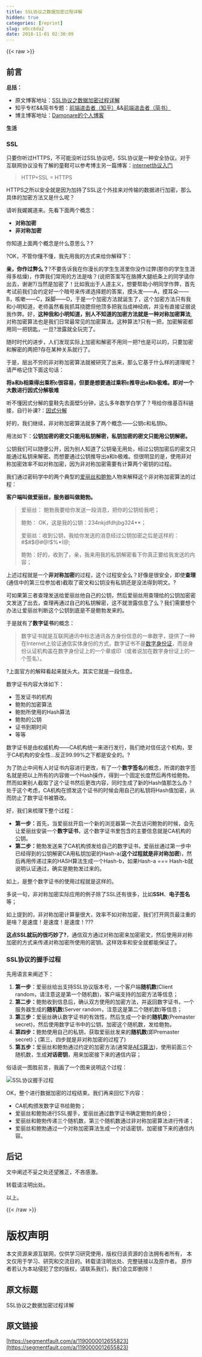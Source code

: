```yaml
---
title: SSL协议之数据加密过程详解
hidden: true
categories: [reprint]
slug: e0cc6da2
date: 2018-11-01 02:30:09
---
```


{{< raw >}}
<h2 id="articleHeader0">&#x524D;&#x8A00;</h2><p><strong>&#x603B;&#x62EC;&#xFF1A;</strong></p><ul><li>&#x539F;&#x6587;&#x535A;&#x5BA2;&#x5730;&#x5740;&#xFF1A;<a href="http://blog.damonare.cn/2017/12/29/SSL%E5%8D%8F%E8%AE%AE%E4%B9%8B%E6%95%B0%E6%8D%AE%E5%8A%A0%E5%AF%86%E8%BF%87%E7%A8%8B%E8%AF%A6%E8%A7%A3/#more" rel="nofollow noreferrer" target="_blank">SSL&#x534F;&#x8BAE;&#x4E4B;&#x6570;&#x636E;&#x52A0;&#x5BC6;&#x8FC7;&#x7A0B;&#x8BE6;&#x89E3;</a></li><li>&#x77E5;&#x4E4E;&#x4E13;&#x680F;&amp;&amp;&#x7B80;&#x4E66;&#x4E13;&#x9898;&#xFF1A;<a href="https://zhuanlan.zhihu.com/damonare" rel="nofollow noreferrer" target="_blank">&#x524D;&#x7AEF;&#x8FDB;&#x51FB;&#x8005;&#xFF08;&#x77E5;&#x4E4E;&#xFF09;</a>&amp;&amp;<a href="http://www.jianshu.com/collection/bbaa63e264f5" rel="nofollow noreferrer" target="_blank">&#x524D;&#x7AEF;&#x8FDB;&#x51FB;&#x8005;&#xFF08;&#x7B80;&#x4E66;&#xFF09;</a></li><li>&#x535A;&#x4E3B;&#x535A;&#x5BA2;&#x5730;&#x5740;&#xFF1A;<a href="http://damonare.cn" rel="nofollow noreferrer" target="_blank">Damonare&#x7684;&#x4E2A;&#x4EBA;&#x535A;&#x5BA2;</a></li></ul><p><strong>&#x751F;&#x6D3B;</strong></p><h3 id="articleHeader1">SSL</h3><p>&#x53EA;&#x8981;&#x4F60;&#x542C;&#x8FC7;HTTPS&#xFF0C;&#x4E0D;&#x53EF;&#x80FD;&#x6CA1;&#x542C;&#x8FC7;SSL&#x534F;&#x8BAE;&#x5427;&#xFF0C;SSL&#x534F;&#x8BAE;&#x662F;&#x4E00;&#x79CD;&#x5B89;&#x5168;&#x534F;&#x8BAE;&#x3002;&#x5BF9;&#x4E8E;&#x4E92;&#x8054;&#x7F51;&#x534F;&#x8BAE;&#x6CA1;&#x6709;&#x4E86;&#x89E3;&#x7684;&#x7AE5;&#x978B;&#x53EF;&#x4EE5;&#x53C2;&#x8003;&#x535A;&#x4E3B;&#x53E6;&#x4E00;&#x7BC7;&#x535A;&#x5BA2;&#xFF1A;<a href="http://blog.damonare.cn/2016/11/26/%E4%BA%92%E8%81%94%E7%BD%91%E5%8D%8F%E8%AE%AE%E5%85%A5%E9%97%A8/" rel="nofollow noreferrer" target="_blank">internet&#x534F;&#x8BAE;&#x5165;&#x95E8;</a></p><blockquote>HTTP+SSL = HTTPS</blockquote><p>HTTPS&#x4E4B;&#x6240;&#x4EE5;&#x5B89;&#x5168;&#x5C31;&#x662F;&#x56E0;&#x4E3A;&#x52A0;&#x6301;&#x4E86;SSL&#x8FD9;&#x4E2A;&#x5916;&#x6302;&#x6765;&#x5BF9;&#x4F20;&#x8F93;&#x7684;&#x6570;&#x636E;&#x8FDB;&#x884C;&#x52A0;&#x5BC6;&#xFF0C;&#x90A3;&#x4E48;&#x5177;&#x4F53;&#x7684;&#x52A0;&#x5BC6;&#x65B9;&#x6CD5;&#x53C8;&#x662F;&#x4EC0;&#x4E48;&#x5462;&#xFF1F;</p><p>&#x8BF7;&#x542C;&#x6211;&#x5A13;&#x5A13;&#x9053;&#x6765;&#x3002;&#x5148;&#x770B;&#x4E0B;&#x9762;&#x4E24;&#x4E2A;&#x6982;&#x5FF5;&#xFF1A;</p><ul><li><strong>&#x5BF9;&#x79F0;&#x52A0;&#x5BC6;</strong></li><li><strong>&#x975E;&#x5BF9;&#x79F0;&#x52A0;&#x5BC6;</strong></li></ul><p>&#x4F60;&#x77E5;&#x9053;&#x4E0A;&#x9762;&#x4E24;&#x4E2A;&#x6982;&#x5FF5;&#x662F;&#x4EC0;&#x4E48;&#x610F;&#x601D;&#x4E48;&#xFF1F;?</p><p>?OK&#xFF0C;&#x4E0D;&#x7BA1;&#x4F60;&#x61C2;&#x4E0D;&#x61C2;&#xFF0C;&#x6211;&#x5148;&#x7528;&#x6211;&#x7684;&#x65B9;&#x5F0F;&#x6765;&#x7ED9;&#x4F60;&#x89E3;&#x91CA;&#x4E0B;&#xFF1A;</p><p><strong>&#x4EB2;&#xFF0C;&#x4F60;&#x4F5C;&#x8FC7;&#x5F0A;&#x4E48;&#xFF1F;</strong>?&#x4E0D;&#x8981;&#x544A;&#x8BC9;&#x6211;&#x5728;&#x4F60;&#x6F2B;&#x957F;&#x7684;&#x5B66;&#x751F;&#x751F;&#x6DAF;&#x91CC;&#x4F60;&#x6CA1;&#x4F5C;&#x8FC7;&#x5F0A;(&#x90A3;&#x4F60;&#x7684;&#x5B66;&#x751F;&#x751F;&#x6DAF;&#x5F97;&#x591A;&#x67AF;&#x71E5;)&#xFF0C;&#x4F5C;&#x5F0A;&#x6211;&#x4EEC;&#x5E38;&#x7528;&#x7684;&#x65B9;&#x6CD5;&#x662F;&#x5565;&#xFF1F;(&#x8BF4;&#x628A;&#x7B54;&#x6848;&#x5199;&#x5728;&#x80F3;&#x818A;&#x5927;&#x817F;&#x7EB8;&#x6761;&#x4E0A;&#x7684;&#x540C;&#x5B66;&#x8BF7;&#x4F60;&#x51FA;&#x53BB;&#xFF0C;&#x8C22;&#x8C22;?)&#x5F53;&#x7136;&#x662F;&#x52A0;&#x5BC6;&#x4E86;&#xFF01;&#x6BD4;&#x5982;&#x6211;&#x51FA;&#x4E8E;&#x4EBA;&#x9053;&#x4E3B;&#x4E49;&#xFF0C;&#x60F3;&#x8981;&#x5E2E;&#x52A9;&#x5C0F;&#x660E;&#x540C;&#x5B66;&#x4F5C;&#x5F0A;&#xFF0C;&#x9996;&#x5148;&#x8003;&#x8BD5;&#x524D;&#x6211;&#x4EEC;&#x4F1A;&#x7EA6;&#x5B9A;&#x597D;&#x4E00;&#x4E2A;&#x6697;&#x53F7;&#x6765;&#x4F20;&#x9012;&#x9009;&#x62E9;&#x9898;&#x7684;&#x7B54;&#x6848;&#xFF0C;&#x6478;&#x5934;&#x53D1;&#x2014;&#x2014;A&#xFF0C;&#x6478;&#x8033;&#x6735;&#x2014;&#x2014;B&#xFF0C;&#x54B3;&#x55FD;&#x2014;&#x2014;C&#xFF0C;&#x8DFA;&#x811A;&#x2014;&#x2014;D&#xFF0C;&#x4E8E;&#x662F;&#x4E00;&#x4E2A;&#x52A0;&#x5BC6;&#x65B9;&#x6CD5;&#x5C31;&#x8BDE;&#x751F;&#x4E86;&#xFF0C;&#x8FD9;&#x4E2A;&#x52A0;&#x5BC6;&#x65B9;&#x6CD5;&#x53EA;&#x6709;&#x6211;&#x548C;&#x5C0F;&#x660E;&#x77E5;&#x9053;&#xFF0C;&#x8001;&#x5E08;&#x867D;&#x7136;&#x770B;&#x6211;&#x6293;&#x8033;&#x6320;&#x816E;&#x4F46;&#x4ED6;&#x9876;&#x591A;&#x628A;&#x6211;&#x5F53;&#x6210;&#x795E;&#x7ECF;&#x75C5;&#xFF0C;&#x5E76;&#x6CA1;&#x6709;&#x76F4;&#x63A5;&#x8BC1;&#x636E;&#x8BF4;&#x6211;&#x4F5C;&#x5F0A;&#x3002;&#x597D;&#xFF0C;<strong>&#x8FD9;&#x79CD;&#x6211;&#x548C;&#x5C0F;&#x660E;&#x77E5;&#x9053;&#xFF0C;&#x522B;&#x4EBA;&#x4E0D;&#x77E5;&#x9053;&#x7684;&#x52A0;&#x5BC6;&#x65B9;&#x6CD5;&#x5C31;&#x662F;&#x4E00;&#x79CD;&#x5BF9;&#x79F0;&#x52A0;&#x5BC6;&#x7B97;&#x6CD5;</strong>,&#x5BF9;&#x79F0;&#x52A0;&#x5BC6;&#x7B97;&#x6CD5;&#x4E5F;&#x662F;&#x6211;&#x4EEC;&#x65E5;&#x5E38;&#x6700;&#x5E38;&#x89C1;&#x7684;&#x52A0;&#x5BC6;&#x7B97;&#x6CD5;&#x3002;&#x8FD9;&#x79CD;&#x7B97;&#x6CD5;?&#x53EA;&#x6709;&#x4E00;&#x628A;&#xFF0C;&#x52A0;&#x5BC6;&#x89E3;&#x5BC6;&#x90FD;&#x7528;&#x540C;&#x4E00;&#x628A;&#x94A5;&#x5319;&#xFF0C;&#x4E00;&#x65E6;?&#x6CC4;&#x9732;&#x5C31;&#x5168;&#x73A9;&#x5B8C;&#x4E86;&#x3002;</p><p>&#x968F;&#x65F6;&#x65F6;&#x4EE3;&#x7684;&#x8FDB;&#x6B65;&#xFF0C;&#x4EBA;&#x4EEC;&#x53D1;&#x73B0;&#x5B9E;&#x9645;&#x4E0A;&#x52A0;&#x5BC6;&#x548C;&#x89E3;&#x5BC6;&#x4E0D;&#x7528;&#x540C;&#x4E00;&#x628A;?&#x4E5F;&#x662F;&#x53EF;&#x4EE5;&#x7684;&#xFF0C;&#x53EA;&#x8981;&#x52A0;&#x5BC6;&#x548C;&#x89E3;&#x5BC6;&#x7684;&#x4E24;&#x628A;?&#x5B58;&#x5728;&#x67D0;&#x79CD;&#x5173;&#x7CFB;&#x5C31;&#x884C;&#x4E86;&#x3002;</p><p>&#x4E8E;&#x662F;&#xFF0C;&#x5C42;&#x51FA;&#x4E0D;&#x7A77;&#x7684;&#x975E;&#x5BF9;&#x79F0;&#x52A0;&#x5BC6;&#x7B97;&#x6CD5;&#x5C31;&#x88AB;&#x7814;&#x7A76;&#x4E86;&#x51FA;&#x6765;&#xFF0C;&#x90A3;&#x4E48;&#x5B83;&#x57FA;&#x4E8E;&#x4EC0;&#x4E48;&#x6837;&#x7684;&#x9053;&#x7406;&#x5462;&#xFF1F;&#x8BF7;&#x4E25;&#x683C;&#x8BB0;&#x4F4F;&#x4E0B;&#x9762;&#x8FD9;&#x53E5;&#x8BDD;&#xFF1A;</p><p><strong>&#x5C06;a&#x548C;b&#x76F8;&#x4E58;&#x5F97;&#x51FA;&#x4E58;&#x79EF;c&#x5F88;&#x5BB9;&#x6613;&#xFF0C;&#x4F46;&#x8981;&#x662F;&#x60F3;&#x8981;&#x901A;&#x8FC7;&#x4E58;&#x79EF;c&#x63A8;&#x5BFC;&#x51FA;a&#x548C;b&#x6781;&#x96BE;&#x3002;&#x5373;&#x5BF9;&#x4E00;&#x4E2A;&#x5927;&#x6570;&#x8FDB;&#x884C;&#x56E0;&#x5F0F;&#x5206;&#x89E3;&#x6781;&#x96BE;</strong></p><p>&#x542C;&#x4E0D;&#x61C2;&#x56E0;&#x5F0F;&#x5206;&#x89E3;&#x7684;&#x7AE5;&#x978B;&#x5148;&#x53BB;&#x9762;&#x58C1;5&#x5206;&#x949F;&#xFF0C;&#x8FD9;&#x4E48;&#x591A;&#x5E74;&#x6570;&#x5B66;&#x767D;&#x5B66;&#x4E86;&#xFF1F;&#x7529;&#x7ED9;&#x4F60;&#x7EF4;&#x57FA;&#x767E;&#x79D1;&#x94FE;&#x63A5;&#xFF0C;&#x81EA;&#x884C;&#x8865;&#x8BFE;?&#xFF1A;<a href="https://zh.wikipedia.org/zh-cn/%E5%9B%A0%E5%BC%8F%E5%88%86%E8%A7%A3" rel="nofollow noreferrer" target="_blank">&#x56E0;&#x5F0F;&#x5206;&#x89E3;</a></p><p>&#x597D;&#x7684;&#xFF0C;&#x6211;&#x4EEC;&#x7EE7;&#x7EED;&#xFF0C;&#x975E;&#x5BF9;&#x79F0;&#x52A0;&#x5BC6;&#x7B97;&#x6CD5;&#x5C31;&#x591A;&#x4E86;&#x4E24;&#x4E2A;&#x6982;&#x5FF5;&#x2014;&#x2014;&#x516C;&#x94A5;c&#x548C;&#x79C1;&#x94A5;b&#x3002;</p><p>&#x7528;&#x6CD5;&#x5982;&#x4E0B;&#xFF1A;<strong>&#x516C;&#x94A5;&#x52A0;&#x5BC6;&#x7684;&#x5BC6;&#x6587;&#x53EA;&#x80FD;&#x7528;&#x79C1;&#x94A5;&#x89E3;&#x5BC6;&#xFF0C;&#x79C1;&#x94A5;&#x52A0;&#x5BC6;&#x7684;&#x5BC6;&#x6587;&#x53EA;&#x80FD;&#x7528;&#x516C;&#x94A5;&#x89E3;&#x5BC6;&#x3002;</strong></p><p>&#x516C;&#x94A5;&#x6211;&#x4EEC;&#x53EF;&#x4EE5;&#x968F;&#x4FBF;&#x516C;&#x5F00;&#xFF0C;&#x56E0;&#x4E3A;&#x522B;&#x4EBA;&#x77E5;&#x9053;&#x4E86;&#x516C;&#x94A5;&#x6BEB;&#x65E0;&#x7528;&#x5904;&#xFF0C;&#x7ECF;&#x8FC7;&#x516C;&#x94A5;&#x52A0;&#x5BC6;&#x540E;&#x7684;&#x5BC6;&#x6587;&#x53EA;&#x80FD;&#x901A;&#x8FC7;&#x79C1;&#x94A5;&#x6765;&#x89E3;&#x5BC6;&#x3002;&#x800C;&#x60F3;&#x8981;&#x901A;&#x8FC7;&#x516C;&#x94A5;&#x63A8;&#x5BFC;&#x51FA;a&#x548C;b&#x6781;&#x96BE;&#x3002;&#x4F46;&#x5F88;&#x660E;&#x663E;&#x7684;&#x662F;&#xFF0C;&#x4F7F;&#x7528;&#x975E;&#x5BF9;&#x79F0;&#x52A0;&#x5BC6;&#x6548;&#x7387;&#x4E0D;&#x5982;&#x5BF9;&#x79F0;&#x52A0;&#x5BC6;&#xFF0C;&#x56E0;&#x4E3A;&#x975E;&#x5BF9;&#x79F0;&#x52A0;&#x5BC6;&#x9700;&#x8981;&#x6709;&#x8BA1;&#x7B97;&#x4E24;&#x4E2A;&#x5BC6;&#x94A5;&#x7684;&#x8FC7;&#x7A0B;&#x3002;</p><p>&#x6211;&#x4EEC;&#x901A;&#x8FC7;&#x5BC6;&#x7801;&#x5B66;&#x4E2D;&#x7684;&#x4E24;&#x4E2A;&#x5178;&#x578B;&#x7684;<a href="https://zh.wikipedia.org/wiki/%E6%84%9B%E9%BA%97%E7%B5%B2%E8%88%87%E9%AE%91%E4%BC%AF" rel="nofollow noreferrer" target="_blank">&#x7231;&#x4E3D;&#x4E1D;&#x548C;&#x9C8D;&#x52C3;</a>&#x4EBA;&#x7269;&#x6765;&#x89E3;&#x91CA;&#x8FD9;&#x4E2A;&#x975E;&#x5BF9;&#x79F0;&#x52A0;&#x5BC6;&#x7B97;&#x6CD5;&#x7684;&#x8FC7;&#x7A0B;&#xFF1A;</p><p><strong>&#x5BA2;&#x6237;&#x7AEF;&#x53EB;&#x505A;&#x7231;&#x4E3D;&#x4E1D;&#xFF0C;&#x670D;&#x52A1;&#x5668;&#x53EB;&#x505A;&#x9C8D;&#x52C3;&#x3002;</strong></p><blockquote>&#x7231;&#x4E3D;&#x4E1D;&#xFF1A; &#x9C8D;&#x52C3;&#x6211;&#x8981;&#x7ED9;&#x4F60;&#x53D1;&#x9001;&#x4E00;&#x6BB5;&#x6D88;&#x606F;&#xFF0C;&#x628A;&#x4F60;&#x7684;&#x516C;&#x94A5;&#x7ED9;&#x6211;&#x5427;&#xFF1B;<p>&#x9C8D;&#x52C3;&#xFF1A; OK&#xFF0C;&#x8FD9;&#x662F;&#x6211;&#x7684;&#x516C;&#x94A5;&#xFF1A;234nkjdfdhjbg324**&#xFF1B;</p><p>&#x7231;&#x4E3D;&#x4E1D;&#xFF1A;&#x6536;&#x5230;&#x516C;&#x94A5;&#xFF0C;&#x6211;&#x7ED9;&#x4F60;&#x53D1;&#x9001;&#x7684;&#x6D88;&#x606F;&#x7ECF;&#x8FC7;&#x516C;&#x94A5;&#x52A0;&#x5BC6;&#x4E4B;&#x540E;&#x662F;&#x8FD9;&#x6837;&#x7684;&#xFF1A;#$#$@#@!$%*(@;</p><p>&#x9C8D;&#x52C3;&#xFF1A;&#x597D;&#x7684;&#xFF0C;&#x6536;&#x5230;&#x4E86;&#xFF0C;&#x4EB2;&#xFF0C;&#x6211;&#x6765;&#x7528;&#x6211;&#x7684;&#x79C1;&#x94A5;&#x89E3;&#x5BC6;&#x770B;&#x4E0B;&#x4F60;&#x771F;&#x6B63;&#x8981;&#x7ED9;&#x6211;&#x53D1;&#x9001;&#x7684;&#x5185;&#x5BB9;&#xFF1B;</p></blockquote><p>&#x4E0A;&#x8FF0;&#x8FC7;&#x7A0B;&#x5C31;&#x662F;&#x4E00;&#x4E2A;<strong>&#x975E;&#x5BF9;&#x79F0;&#x52A0;&#x5BC6;</strong>&#x7684;&#x8FC7;&#x7A0B;&#xFF0C;&#x8FD9;&#x4E2A;&#x8FC7;&#x7A0B;&#x5B89;&#x5168;&#x4E48;&#xFF1F;&#x597D;&#x50CF;&#x662F;&#x5F88;&#x5B89;&#x5168;&#xFF0C;&#x5373;&#x4F7F;<strong>&#x67E5;&#x7406;</strong>(&#x901A;&#x4FE1;&#x4E2D;&#x7684;&#x7B2C;&#x4E09;&#x4F4D;&#x53C2;&#x52A0;&#x8005;)&#x622A;&#x53D6;&#x4E86;&#x5BC6;&#x6587;&#x548C;&#x516C;&#x94A5;&#x6CA1;&#x6709;&#x79C1;&#x94A5;&#x8FD8;&#x662F;&#x6CA1;&#x6CD5;&#x5F97;&#x5230;&#x660E;&#x6587;&#x3002;?</p><p>&#x53EF;&#x5982;&#x679C;&#x7B2C;&#x4E09;&#x8005;&#x67E5;&#x7406;&#x53D1;&#x9001;&#x7ED9;&#x7231;&#x4E3D;&#x4E1D;&#x4ED6;&#x81EA;&#x5DF1;&#x7684;&#x516C;&#x94A5;&#xFF0C;&#x7136;&#x540E;&#x7231;&#x4E3D;&#x4E1D;&#x7528;&#x67E5;&#x7406;&#x7ED9;&#x7684;&#x516C;&#x94A5;&#x52A0;&#x5BC6;&#x5BC6;&#x6587;&#x53D1;&#x9001;&#x4E86;&#x51FA;&#x53BB;&#xFF0C;&#x67E5;&#x7406;&#x518D;&#x901A;&#x8FC7;&#x81EA;&#x5DF1;&#x7684;&#x79C1;&#x94A5;&#x89E3;&#x5BC6;&#xFF0C;&#x8FD9;&#x4E0D;&#x5C31;&#x6CC4;&#x9732;&#x4FE1;&#x606F;&#x4E86;&#x4E48;&#xFF1F;&#x6211;&#x4EEC;&#x9700;&#x8981;&#x60F3;&#x4E2A;&#x529E;&#x6CD5;&#x8BA9;&#x7231;&#x4E3D;&#x4E1D;&#x5224;&#x65AD;&#x8FD9;&#x4E2A;&#x516C;&#x94A5;&#x5230;&#x5E95;&#x662F;&#x4E0D;&#x662F;&#x9C8D;&#x52C3;&#x53D1;&#x6765;&#x7684;&#x3002;</p><p>&#x4E8E;&#x662F;&#x5C31;&#x6709;&#x4E86;<strong>&#x6570;&#x5B57;&#x8BC1;&#x4E66;</strong>&#x7684;&#x6982;&#x5FF5;&#xFF1A;</p><blockquote>&#x6570;&#x5B57;&#x8BC1;&#x4E66;&#x5C31;&#x662F;&#x4E92;&#x8054;&#x7F51;&#x901A;&#x8BAF;&#x4E2D;&#x6807;&#x5FD7;&#x901A;&#x8BAF;&#x5404;&#x65B9;&#x8EAB;&#x4EFD;&#x4FE1;&#x606F;&#x7684;&#x4E00;&#x4E32;&#x6570;&#x5B57;&#xFF0C;&#x63D0;&#x4F9B;&#x4E86;&#x4E00;&#x79CD;&#x5728;Internet&#x4E0A;&#x9A8C;&#x8BC1;&#x901A;&#x4FE1;&#x5B9E;&#x4F53;&#x8EAB;&#x4EFD;&#x7684;&#x65B9;&#x5F0F;&#xFF0C;&#x6570;&#x5B57;&#x8BC1;&#x4E66;&#x4E0D;&#x662F;<a href="https://baike.baidu.com/item/%E6%95%B0%E5%AD%97%E8%BA%AB%E4%BB%BD%E8%AF%81" rel="nofollow noreferrer" target="_blank">&#x6570;&#x5B57;&#x8EAB;&#x4EFD;&#x8BC1;</a>&#xFF0C;&#x800C;&#x662F;&#x8EAB;&#x4EFD;&#x8BA4;&#x8BC1;&#x673A;&#x6784;&#x76D6;&#x5728;&#x6570;&#x5B57;&#x8EAB;&#x4EFD;&#x8BC1;&#x4E0A;&#x7684;&#x4E00;&#x4E2A;&#x7AE0;&#x6216;&#x5370;&#xFF08;&#x6216;&#x8005;&#x8BF4;&#x52A0;&#x5728;&#x6570;&#x5B57;&#x8EAB;&#x4EFD;&#x8BC1;&#x4E0A;&#x7684;&#x4E00;&#x4E2A;&#x7B7E;&#x540D;&#xFF09;&#x3002;</blockquote><p>?&#x4E0A;&#x9762;&#x5B98;&#x65B9;&#x7684;&#x89E3;&#x91CA;&#x770B;&#x8D77;&#x6765;&#x5C31;&#x5934;&#x5927;&#x3002;&#x5176;&#x5B9E;&#x5B83;&#x5C31;&#x662F;&#x4E00;&#x6BB5;&#x4FE1;&#x606F;&#x3002;</p><p>&#x6570;&#x5B57;&#x8BC1;&#x4E66;&#x5185;&#x5BB9;&#x5927;&#x4F53;&#x5982;&#x4E0B;&#xFF1A;</p><ul><li>&#x7B7E;&#x53D1;&#x8BC1;&#x4E66;&#x7684;&#x673A;&#x6784;</li><li>&#x9C8D;&#x52C3;&#x7684;&#x52A0;&#x5BC6;&#x7B97;&#x6CD5;</li><li>&#x9C8D;&#x52C3;&#x6240;&#x4F7F;&#x7528;&#x7684;Hash&#x7B97;&#x6CD5;</li><li>&#x9C8D;&#x52C3;&#x7684;&#x516C;&#x94A5;</li><li>&#x8BC1;&#x4E66;&#x5230;&#x671F;&#x65F6;&#x95F4;</li><li>&#x7B49;&#x7B49;</li></ul><p>&#x6570;&#x5B57;&#x8BC1;&#x4E66;&#x662F;&#x7531;&#x6743;&#x5A01;&#x673A;&#x6784;&#x2014;&#x2014;CA&#x673A;&#x6784;&#x7EDF;&#x4E00;&#x6765;&#x8FDB;&#x884C;&#x53D1;&#x884C;&#xFF0C;&#x6211;&#x4EEC;&#x7EDD;&#x5BF9;&#x4FE1;&#x4EFB;&#x8FD9;&#x4E2A;&#x673A;&#x6784;&#xFF0C;&#x81F3;&#x4E8E;CA&#x673A;&#x6784;&#x7684;&#x5B89;&#x5168;&#x6027;&#x2026;&#x53CD;&#x6B63;99.99%&#x4E4B;&#x4E0B;&#x90FD;&#x662F;&#x5B89;&#x5168;&#x7684;&#x3002;?</p><p>&#x4E3A;&#x4E86;&#x9632;&#x6B62;&#x4E2D;&#x95F4;&#x6709;&#x4EBA;&#x5BF9;&#x8BC1;&#x4E66;&#x5185;&#x5BB9;&#x8FDB;&#x884C;&#x66F4;&#x6539;&#xFF0C;&#x6709;&#x4E86;&#x4E00;&#x4E2A;<strong>&#x6570;&#x5B57;&#x7B7E;&#x540D;</strong>&#x7684;&#x6982;&#x5FF5;&#xFF0C;&#x6240;&#x8C13;&#x7684;&#x6570;&#x5B57;&#x7B7E;&#x540D;&#x5C31;&#x662F;&#x628A;&#x4EE5;&#x4E0A;&#x6240;&#x6709;&#x7684;&#x5185;&#x5BB9;&#x505A;&#x4E00;&#x4E2A;Hash&#x64CD;&#x4F5C;&#xFF0C;&#x5F97;&#x5230;&#x4E00;&#x4E2A;&#x56FA;&#x5B9A;&#x957F;&#x5EA6;&#x7136;&#x540E;&#x518D;&#x4F20;&#x7ED9;&#x9C8D;&#x52C3;&#x3002;&#x7136;&#x800C;&#x5982;&#x679C;&#x522B;&#x4EBA;&#x622A;&#x53D6;&#x4E86;&#x8FD9;&#x4E2A;&#x8BC1;&#x4E66;&#x7136;&#x540E;&#x66F4;&#x6539;&#x5185;&#x5BB9;&#xFF0C;&#x540C;&#x65F6;&#x751F;&#x6210;&#x4E86;&#x65B0;&#x7684;Hash&#x503C;&#x90A3;&#x600E;&#x4E48;&#x529E;&#xFF1F;&#x5904;&#x4E8E;&#x8FD9;&#x4E2A;&#x8003;&#x8651;&#xFF0C;CA&#x673A;&#x6784;&#x5728;&#x9881;&#x53D1;&#x8FD9;&#x4E2A;&#x8BC1;&#x4E66;&#x7684;&#x65F6;&#x5019;&#x4F1A;&#x7528;&#x81EA;&#x5DF1;&#x7684;&#x79C1;&#x94A5;&#x5C06;Hash&#x503C;&#x52A0;&#x5BC6;&#xFF0C;&#x4ECE;&#x800C;&#x9632;&#x6B62;&#x4E86;&#x6570;&#x5B57;&#x8BC1;&#x4E66;&#x88AB;&#x7BE1;&#x6539;&#x3002;</p><p>&#x597D;&#xFF0C;&#x6211;&#x4EEC;&#x6765;&#x68B3;&#x7406;&#x4E0B;&#x6574;&#x4E2A;&#x8FC7;&#x7A0B;&#xFF1A;</p><ul><li><strong>&#x7B2C;&#x4E00;&#x6B65;&#xFF1A;</strong>&#x9996;&#x5148;&#xFF0C;&#x5F53;&#x7231;&#x4E3D;&#x4E1D;&#x5F00;&#x542F;&#x4E00;&#x4E2A;&#x65B0;&#x7684;&#x6D4F;&#x89C8;&#x5668;&#x7B2C;&#x4E00;&#x6B21;&#x53BB;&#x8BBF;&#x95EE;&#x9C8D;&#x52C3;&#x7684;&#x65F6;&#x5019;&#xFF0C;&#x4F1A;&#x5148;&#x8BA9;&#x7231;&#x4E3D;&#x4E1D;&#x5B89;&#x88C5;&#x4E00;&#x4E2A;<strong>&#x6570;&#x5B57;&#x8BC1;&#x4E66;</strong>&#xFF0C;&#x8FD9;&#x4E2A;&#x6570;&#x5B57;&#x8BC1;&#x4E66;&#x91CC;&#x5305;&#x542B;&#x7684;&#x4E3B;&#x8981;&#x4FE1;&#x606F;&#x5C31;&#x662F;CA&#x673A;&#x6784;&#x7684;&#x516C;&#x94A5;&#x3002;</li><li><strong>&#x7B2C;&#x4E8C;&#x6B65;&#xFF1A;</strong>&#x9C8D;&#x52C3;&#x53D1;&#x9001;&#x6765;&#x4E86;CA&#x673A;&#x6784;&#x9881;&#x53D1;&#x7ED9;&#x81EA;&#x5DF1;&#x7684;&#x6570;&#x5B57;&#x8BC1;&#x4E66;&#xFF0C;&#x7231;&#x4E3D;&#x4E1D;&#x901A;&#x8FC7;&#x7B2C;&#x4E00;&#x6B65;&#x4E2D;&#x5DF2;&#x7ECF;&#x5F97;&#x5230;&#x7684;&#x516C;&#x94A5;&#x89E3;&#x5BC6;CA&#x7528;&#x79C1;&#x94A5;&#x52A0;&#x5BC6;&#x7684;Hash-a(<strong>&#x8FD9;&#x4E2A;&#x8FC7;&#x7A0B;&#x5C31;&#x662F;&#x975E;&#x5BF9;&#x79F0;&#x52A0;&#x5BC6;</strong>)&#xFF0C;&#x7136;&#x540E;&#x518D;&#x7528;&#x4F20;&#x9012;&#x8FC7;&#x6765;&#x7684;HASH&#x7B97;&#x6CD5;&#x751F;&#x6210;&#x4E00;&#x4E2A;Hash-b&#xFF0C;&#x5982;&#x679C;Hash-a === Hash-b&#x5C31;&#x8BF4;&#x660E;&#x8BA4;&#x8BC1;&#x901A;&#x8FC7;&#xFF0C;&#x786E;&#x5B9E;&#x662F;&#x9C8D;&#x52C3;&#x53D1;&#x8FC7;&#x6765;&#x7684;&#x3002;</li></ul><p>&#x5982;&#x4E0A;&#xFF0C;&#x662F;&#x6574;&#x4E2A;&#x6570;&#x5B57;&#x8BC1;&#x4E66;&#x7684;&#x4F7F;&#x7528;&#x8FC7;&#x7A0B;&#x5C31;&#x662F;&#x8FD9;&#x6837;&#x7684;&#x3002;</p><p>&#x591A;&#x8BF4;&#x4E00;&#x53E5;&#xFF0C;&#x975E;&#x5BF9;&#x79F0;&#x52A0;&#x5BC6;&#x5B9E;&#x9645;&#x5E94;&#x7528;&#x7684;&#x4F8B;&#x5B50;&#x9664;&#x4E86;SSL&#x8FD8;&#x6709;&#x5F88;&#x591A;&#xFF0C;&#x6BD4;&#x5982;<strong>SSH</strong>&#x3001;<strong>&#x7535;&#x5B50;&#x7B7E;&#x540D;</strong>&#x7B49;&#xFF1B;</p><p>&#x5982;&#x4E0A;&#x63D0;&#x5230;&#x7684;&#xFF0C;&#x975E;&#x5BF9;&#x79F0;&#x52A0;&#x5BC6;&#x8BA1;&#x7B97;&#x91CF;&#x5F88;&#x5927;&#xFF0C;&#x6548;&#x7387;&#x4E0D;&#x5982;&#x5BF9;&#x79F0;&#x52A0;&#x5BC6;&#xFF0C;&#x6211;&#x4EEC;&#x6253;&#x5F00;&#x7F51;&#x9875;&#x6700;&#x6CE8;&#x91CD;&#x7684;&#x662F;&#x5565;&#xFF1F;&#x662F;&#x901F;&#x5EA6;&#xFF01;&#x662F;&#x901F;&#x5EA6;&#xFF01;&#x662F;&#x901F;&#x5EA6;&#xFF01;???</p><p><strong>&#x8FD9;&#x70B9;SSL&#x5C31;&#x73A9;&#x7684;&#x5F88;&#x5DE7;&#x5999;&#x4E86;?</strong>&#xFF0C;&#x901A;&#x4FE1;&#x53CC;&#x65B9;&#x901A;&#x8FC7;&#x5BF9;&#x79F0;&#x52A0;&#x5BC6;&#x6765;&#x52A0;&#x5BC6;&#x5BC6;&#x6587;&#xFF0C;&#x7136;&#x540E;&#x4F7F;&#x7528;&#x975E;&#x5BF9;&#x79F0;&#x52A0;&#x5BC6;&#x7684;&#x65B9;&#x5F0F;&#x6765;&#x4F20;&#x9012;&#x5BF9;&#x79F0;&#x52A0;&#x5BC6;&#x6240;&#x4F7F;&#x7528;&#x7684;&#x5BC6;&#x94A5;&#x3002;&#x8FD9;&#x6837;&#x6548;&#x7387;&#x548C;&#x5B89;&#x5168;&#x5C31;&#x90FD;&#x80FD;&#x4FDD;&#x8BC1;&#x4E86;&#x3002;</p><h3 id="articleHeader2">SSL&#x534F;&#x8BAE;&#x7684;&#x63E1;&#x624B;&#x8FC7;&#x7A0B;</h3><p>&#x5148;&#x7528;&#x8BED;&#x8A00;&#x6765;&#x9610;&#x8FF0;&#x4E0B;&#xFF1A;</p><ol><li><strong>&#x7B2C;&#x4E00;&#x6B65;</strong>&#xFF1A;&#x7231;&#x4E3D;&#x4E1D;&#x7ED9;&#x51FA;&#x652F;&#x6301;SSL&#x534F;&#x8BAE;&#x7248;&#x672C;&#x53F7;&#xFF0C;&#x4E00;&#x4E2A;&#x5BA2;&#x6237;&#x7AEF;<strong>&#x968F;&#x673A;&#x6570;</strong>(Client random&#xFF0C;&#x8BF7;&#x6CE8;&#x610F;&#x8FD9;&#x662F;&#x7B2C;&#x4E00;&#x4E2A;&#x968F;&#x673A;&#x6570;)&#xFF0C;&#x5BA2;&#x6237;&#x7AEF;&#x652F;&#x6301;&#x7684;&#x52A0;&#x5BC6;&#x65B9;&#x6CD5;&#x7B49;&#x4FE1;&#x606F;&#xFF1B;</li><li><strong>&#x7B2C;&#x4E8C;&#x6B65;&#xFF1A;</strong>&#x9C8D;&#x52C3;&#x6536;&#x5230;&#x4FE1;&#x606F;&#x540E;&#xFF0C;&#x786E;&#x8BA4;&#x53CC;&#x65B9;&#x4F7F;&#x7528;&#x7684;&#x52A0;&#x5BC6;&#x65B9;&#x6CD5;&#xFF0C;&#x5E76;&#x8FD4;&#x56DE;&#x6570;&#x5B57;&#x8BC1;&#x4E66;&#xFF0C;&#x4E00;&#x4E2A;&#x670D;&#x52A1;&#x5668;&#x751F;&#x6210;&#x7684;<strong>&#x968F;&#x673A;&#x6570;</strong>(Server random&#xFF0C;&#x6CE8;&#x610F;&#x8FD9;&#x662F;&#x7B2C;&#x4E8C;&#x4E2A;&#x968F;&#x673A;&#x6570;)&#x7B49;&#x4FE1;&#x606F;&#xFF1B;</li><li><strong>&#x7B2C;&#x4E09;&#x6B65;&#xFF1A;</strong>&#x7231;&#x4E3D;&#x4E1D;&#x786E;&#x8BA4;&#x6570;&#x5B57;&#x8BC1;&#x4E66;&#x7684;&#x6709;&#x6548;&#x6027;&#xFF0C;&#x7136;&#x540E;&#x751F;&#x6210;&#x4E00;&#x4E2A;&#x65B0;&#x7684;<strong>&#x968F;&#x673A;&#x6570;</strong>(Premaster secret)&#xFF0C;&#x7136;&#x540E;&#x4F7F;&#x7528;&#x6570;&#x5B57;&#x8BC1;&#x4E66;&#x4E2D;&#x7684;&#x516C;&#x94A5;&#xFF0C;&#x52A0;&#x5BC6;&#x8FD9;&#x4E2A;&#x968F;&#x673A;&#x6570;&#xFF0C;&#x53D1;&#x7ED9;&#x9C8D;&#x52C3;&#x3002;</li><li><strong>&#x7B2C;&#x56DB;&#x6B65;&#xFF1A;</strong>&#x9C8D;&#x52C3;&#x4F7F;&#x7528;&#x81EA;&#x5DF1;&#x7684;&#x79C1;&#x94A5;&#xFF0C;&#x83B7;&#x53D6;&#x7231;&#x4E3D;&#x4E1D;&#x53D1;&#x6765;&#x7684;<strong>&#x968F;&#x673A;&#x6570;</strong>(&#x5373;Premaster secret)&#xFF1B;(&#x7B2C;&#x4E09;&#x3001;&#x56DB;&#x6B65;&#x5C31;&#x662F;&#x975E;&#x5BF9;&#x79F0;&#x52A0;&#x5BC6;&#x7684;&#x8FC7;&#x7A0B;&#x4E86;)</li><li><strong>&#x7B2C;&#x4E94;&#x6B65;&#xFF1A;</strong>&#x7231;&#x4E3D;&#x4E1D;&#x548C;&#x9C8D;&#x52C3;&#x901A;&#x8FC7;&#x7EA6;&#x5B9A;&#x7684;&#x52A0;&#x5BC6;&#x65B9;&#x6CD5;(&#x901A;&#x5E38;&#x662F;<a href="https://zh.wikipedia.org/wiki/%E9%AB%98%E7%BA%A7%E5%8A%A0%E5%AF%86%E6%A0%87%E5%87%86" rel="nofollow noreferrer" target="_blank">AES&#x7B97;&#x6CD5;</a>)&#xFF0C;&#x4F7F;&#x7528;&#x524D;&#x9762;&#x4E09;&#x4E2A;&#x968F;&#x673A;&#x6570;&#xFF0C;&#x751F;&#x6210;<strong>&#x5BF9;&#x8BDD;&#x5BC6;&#x94A5;</strong>&#xFF0C;&#x7528;&#x6765;&#x52A0;&#x5BC6;&#x63A5;&#x4E0B;&#x6765;&#x7684;&#x901A;&#x4FE1;&#x5185;&#x5BB9;&#xFF1B;</li></ol><p>&#x4FD7;&#x8BDD;&#x8BF4;&#x4E00;&#x56FE;&#x80DC;&#x524D;&#x8A00;&#xFF0C;&#x6211;&#x753B;&#x4E86;&#x4E00;&#x4E2A;&#x56FE;&#x6765;&#x8BF4;&#x660E;&#x8FD9;&#x4E2A;&#x8FC7;&#x7A0B;&#xFF1A;</p><p><span class="img-wrap"><img data-src="/img/remote/1460000012655828" src="https://static.alili.tech/img/remote/1460000012655828" alt="SSL&#x534F;&#x8BAE;&#x63E1;&#x624B;&#x8FC7;&#x7A0B;" title="SSL&#x534F;&#x8BAE;&#x63E1;&#x624B;&#x8FC7;&#x7A0B;" style="cursor:pointer"></span></p><p>OK&#xFF0C;&#x6574;&#x4E2A;&#x8FDB;&#x884C;&#x6570;&#x636E;&#x52A0;&#x5BC6;&#x7684;&#x8FC7;&#x7A0B;&#x7ED3;&#x675F;&#x3002;&#x6211;&#x4EEC;&#x518D;&#x6765;&#x56DE;&#x5FC6;&#x4E0B;&#x5185;&#x5BB9;&#xFF1A;</p><ul><li>CA&#x673A;&#x6784;&#x9881;&#x53D1;&#x6570;&#x5B57;&#x8BC1;&#x4E66;&#x7ED9;&#x9C8D;&#x52C3;&#xFF1B;</li><li>&#x7231;&#x4E3D;&#x4E1D;&#x548C;&#x9C8D;&#x52C3;&#x8FDB;&#x884C;SSL&#x63E1;&#x624B;&#xFF0C;&#x7231;&#x4E3D;&#x4E1D;&#x901A;&#x8FC7;&#x6570;&#x5B57;&#x8BC1;&#x4E66;&#x786E;&#x5B9A;&#x9C8D;&#x52C3;&#x7684;&#x8EAB;&#x4EFD;&#xFF1B;</li><li>&#x7231;&#x4E3D;&#x4E1D;&#x548C;&#x9C8D;&#x52C3;&#x4F20;&#x9012;&#x4E09;&#x4E2A;&#x968F;&#x673A;&#x6570;&#xFF0C;&#x7B2C;&#x4E09;&#x4E2A;&#x968F;&#x673A;&#x6570;&#x901A;&#x8FC7;&#x975E;&#x5BF9;&#x79F0;&#x52A0;&#x5BC6;&#x7B97;&#x6CD5;&#x8FDB;&#x884C;&#x4F20;&#x9012;&#xFF1B;</li><li>&#x7231;&#x4E3D;&#x4E1D;&#x548C;&#x9C8D;&#x52C3;&#x901A;&#x8FC7;&#x4E00;&#x4E2A;&#x5BF9;&#x79F0;&#x52A0;&#x5BC6;&#x7B97;&#x6CD5;&#x751F;&#x6210;&#x4E00;&#x4E2A;&#x5BF9;&#x8BDD;&#x5BC6;&#x94A5;&#xFF0C;&#x52A0;&#x5BC6;&#x63A5;&#x4E0B;&#x6765;&#x7684;&#x901A;&#x4FE1;&#x5185;&#x5BB9;&#x3002;</li></ul><h2 id="articleHeader3">&#x540E;&#x8BB0;</h2><p>&#x6587;&#x4E2D;&#x9610;&#x8FF0;&#x4E0D;&#x59A5;&#x4E4B;&#x5904;&#x8FD8;&#x671B;&#x96C5;&#x6B63;&#xFF0C;&#x4E0D;&#x541D;&#x611F;&#x6FC0;&#x3002;</p><p>&#x8F6C;&#x8F7D;&#x8BF7;&#x6CE8;&#x660E;&#x51FA;&#x5904;&#x3002;</p><p>&#x4EE5;&#x4E0A;&#x3002;</p>
{{< /raw >}}

# 版权声明
本文资源来源互联网，仅供学习研究使用，版权归该资源的合法拥有者所有，
本文仅用于学习、研究和交流目的。转载请注明出处、完整链接以及原作者。
原作者若认为本站侵犯了您的版权，请联系我们，我们会立即删除！

## 原文标题
SSL协议之数据加密过程详解

## 原文链接
[https://segmentfault.com/a/1190000012655823](https://segmentfault.com/a/1190000012655823)

